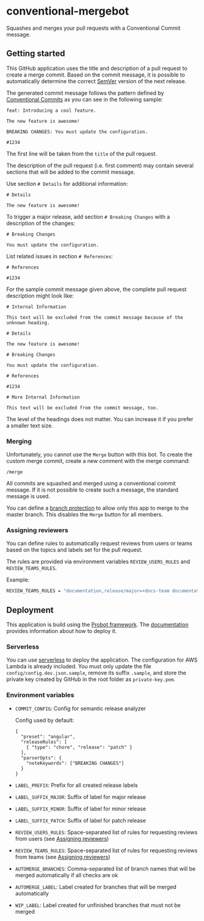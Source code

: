 # conventional-mergebot

Squashes and merges your pull requests with a Conventional Commit message.

## Getting started

This GitHub application uses the title and description of a pull request to create a merge commit. Based on the commit message, it is possible to automatically determine the correct [SemVer](https://semver.org) version of the next release.

The generated commit message follows the pattern defined by [Conventional Commits](https://conventionalcommits.org) as you can see in the following sample:

```
feat: Introducing a cool feature.

The new feature is awesome!

BREAKING CHANGES: You must update the configuration.

#1234
```

The first line will be taken from the `title` of the pull request.

The description of the pull request (i.e. first comment) may contain several sections that will be added to the commit message.

Use section `# Details` for additional information:

```
# Details

The new feature is awesome!
```

To trigger a major release, add section `# Breaking Changes` with a description of the changes:

```
# Breaking Changes

You must update the configuration.
```

List related issues in section `# References`:

```
# References

#1234
```

For the sample commit message given above, the complete pull request description might look like:

```
# Internal Information

This text will be excluded from the commit message because of the unknown heading.

# Details

The new feature is awesome!

# Breaking Changes

You must update the configuration.

# References

#1234

# More Internal Information

This text will be excluded from the commit message, too.
```

The level of the headings does not matter. You can increase it if you prefer a smaller text size.

### Merging

Unfortunately, you cannot use the `Merge` button with this bot. To create the custom merge commit, create a new comment with the merge command:

```
/merge
```

All commits are squashed and merged using a conventional commit message. If it is not possible to create such a message, the standard message is used.

You can define a [branch protection](https://help.github.com/en/github/administering-a-repository/configuring-protected-branches) to allow only this app to merge to the master branch. This disables the `Merge` button for all members.

### Assigning reviewers

You can define rules to automatically request reviews from users or teams based on the topics and labels set for the pull request.

The rules are provided via environment variables `REVIEW_USERS_RULES` and `REVIEW_TEAMS_RULES`.

Example:

```bash
REVIEW_TEAMS_RULES = "documentation,release/major=+docs-team documentation,release/minor=-docs-team documentation=-docs-team"
```

## Deployment

This application is build using the [Probot framework](https://probot.github.io). The [documentation](https://probot.github.io/docs/deployment/) provides information about how to deploy it.

### Serverless

You can use [serverless](https://serverless.com) to deploy the application. The configuration for AWS Lambda is already included. You must only update the file `config/config.dev.json.sample`, remove its suffix `.sample`, and store the private key created by GitHub in the root folder as `private-key.pem`.

### Environment variables

- `COMMIT_CONFIG`: Config for semantic release analyzer

    Config used by default:

    ```
    {
      "preset": "angular",
      "releaseRules": [
        { "type": "chore", "release": "patch" }
      ],
      "parserOpts": {
        "noteKeywords": ["BREAKING CHANGES"]
      }
    }
    ```

- `LABEL_PREFIX`: Prefix for all created release labels
- `LABEL_SUFFIX_MAJOR`: Suffix of label for major release
- `LABEL_SUFFIX_MINOR`: Suffix of label for minor release
- `LABEL_SUFFIX_PATCH`: Suffix of label for patch release
- `REVIEW_USERS_RULES`: Space-separated list of rules for requesting reviews from users (see [Assigning reviewers](#assigning-reviewers))
- `REVIEW_TEAMS_RULES`: Space-separated list of rules for requesting reviews from teams (see [Assigning reviewers](#assigning-reviewers))
- `AUTOMERGE_BRANCHES`: Comma-separated list of branch names that will be merged automatically if all checks are ok
- `AUTOMERGE_LABEL`: Label created for branches that will be merged automatically
- `WIP_LABEL`: Label created for unfinished branches that must not be merged
